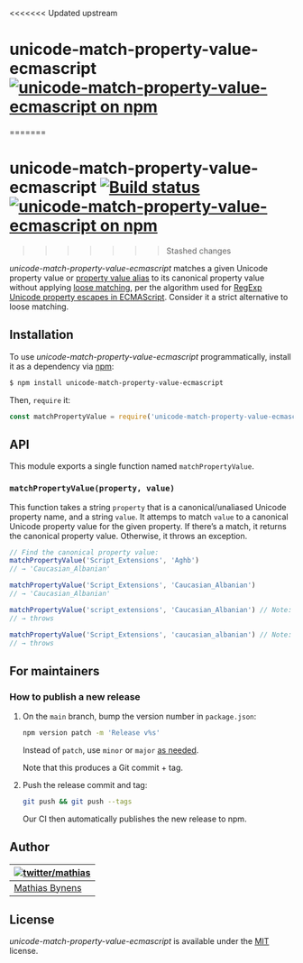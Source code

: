 <<<<<<< Updated upstream
# unicode-match-property-value-ecmascript [![unicode-match-property-value-ecmascript on npm](https://img.shields.io/npm/v/unicode-match-property-value-ecmascript)](https://www.npmjs.com/package/unicode-match-property-value-ecmascript)
=======
# unicode-match-property-value-ecmascript [![Build status](https://travis-ci.org/mathiasbynens/unicode-match-property-value-ecmascript.svg?branch=main)](https://travis-ci.org/mathiasbynens/unicode-match-property-value-ecmascript) [![unicode-match-property-value-ecmascript on npm](https://img.shields.io/npm/v/unicode-match-property-value-ecmascript)](https://www.npmjs.com/package/unicode-match-property-value-ecmascript)
>>>>>>> Stashed changes

_unicode-match-property-value-ecmascript_ matches a given Unicode property value or [property value alias](https://github.com/mathiasbynens/unicode-property-value-aliases) to its canonical property value without applying [loose matching](https://github.com/mathiasbynens/unicode-loose-match), per the algorithm used for [RegExp Unicode property escapes in ECMAScript](https://github.com/tc39/proposal-regexp-unicode-property-escapes). Consider it a strict alternative to loose matching.

## Installation

To use _unicode-match-property-value-ecmascript_ programmatically, install it as a dependency via [npm](https://www.npmjs.com/):

```bash
$ npm install unicode-match-property-value-ecmascript
```

Then, `require` it:

```js
const matchPropertyValue = require('unicode-match-property-value-ecmascript');
```

## API

This module exports a single function named `matchPropertyValue`.

### `matchPropertyValue(property, value)`

This function takes a string `property` that is a canonical/unaliased Unicode property name, and a string `value`. It attemps to  match `value` to a canonical Unicode property value for the given property. If there’s a match, it returns the canonical property value. Otherwise, it throws an exception.

```js
// Find the canonical property value:
matchPropertyValue('Script_Extensions', 'Aghb')
// → 'Caucasian_Albanian'

matchPropertyValue('Script_Extensions', 'Caucasian_Albanian')
// → 'Caucasian_Albanian'

matchPropertyValue('script_extensions', 'Caucasian_Albanian') // Note: incorrect casing.
// → throws

matchPropertyValue('Script_Extensions', 'caucasian_albanian') // Note: incorrect casing.
// → throws
```

## For maintainers

### How to publish a new release

1. On the `main` branch, bump the version number in `package.json`:

    ```sh
    npm version patch -m 'Release v%s'
    ```

    Instead of `patch`, use `minor` or `major` [as needed](https://semver.org/).

    Note that this produces a Git commit + tag.

1. Push the release commit and tag:

    ```sh
    git push && git push --tags
    ```

    Our CI then automatically publishes the new release to npm.

## Author

| [![twitter/mathias](https://gravatar.com/avatar/24e08a9ea84deb17ae121074d0f17125?s=70)](https://twitter.com/mathias "Follow @mathias on Twitter") |
|---|
| [Mathias Bynens](https://mathiasbynens.be/) |

## License

_unicode-match-property-value-ecmascript_ is available under the [MIT](https://mths.be/mit) license.

